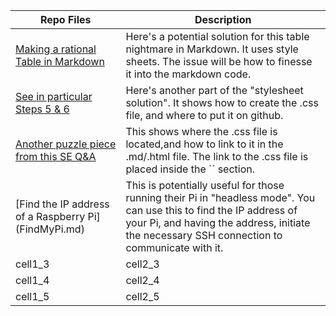 <html>
<head>


</head>

<body>
<table class="minimalistBlack">
<thead>
<tr>
<th width="35%">Repo Files</th>
<th width="65%">Description</th>
</tr>
</thead>
<tbody>
<tr>
<td><a href="https://stackoverflow.com/a/36215330/5395338">Making a rational Table in Markdown</a></td>
<td>Here's a potential solution for this table nightmare in Markdown. It uses style sheets. The issue will be how to finesse it into the markdown code.</td>
</tr>
<tr>
<td><a href="http://jmcglone.com/guides/github-pages/">See in particular Steps 5 & 6</a></td>
<td>Here's another part of the "stylesheet solution". It shows how to create the .css file, and where to put it on github. </td>
</tr>
<tr>
<td><a href="https://stackoverflow.com/a/23040924/5395338">Another puzzle piece from this SE Q&A</a></td>
<td>This shows where the .css file is located,and how to link to it in the .md/.html file. The link to the .css file is placed inside the `<head>` section.</td>
</tr>
<tr>
<td>[Find the IP address of a Raspberry Pi](FindMyPi.md)</td>
<td>This is potentially useful for those running their Pi in "headless mode". You can use this to find the IP address of your Pi, and having the address, initiate the necessary SSH connection to communicate with it.</td>
</tr>
<tr>
<td>cell1_3</td>
<td>cell2_3</td>
</tr>
<tr>
<td>cell1_4</td>
<td>cell2_4</td>
</tr>
<tr>
<td>cell1_5</td>
<td>cell2_5</td>
</tr>
</tbody>
</table>
</body>
</html>
